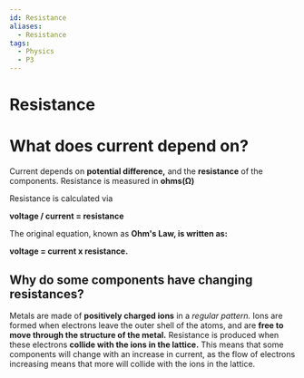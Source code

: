 ```yaml
---
id: Resistance
aliases:
  - Resistance
tags:
  - Physics
  - P3
---
```


# Resistance

# What does **current depend on?** 

Current depends on **potential difference,** and the **resistance** of the components. Resistance is measured in **ohms(Ω)**

Resistance is calculated via

**voltage / current = resistance**

The original equation, known as **Ohm's Law, is written as:** 

**voltage = current x resistance.**

## Why do some components have **changing resistances?** 

Metals are made of **positively charged ions** in a *regular pattern.* Ions are formed when electrons leave the outer shell of the atoms, and are **free to move through the structure of the metal.** 
Resistance is produced when these electrons **collide with the ions in the lattice.** This means that some components will change with an increase in current, as the flow of electrons increasing means that more will collide with the ions in the lattice.
